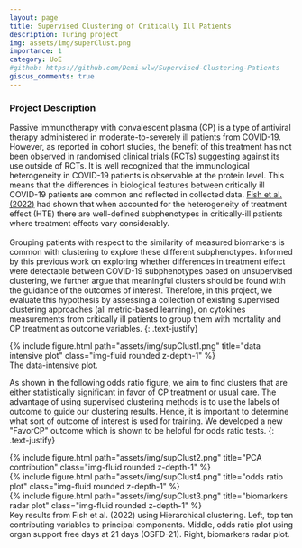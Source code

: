 ```yaml
---
layout: page
title: Supervised Clustering of Critically Ill Patients
description: Turing project
img: assets/img/superClust.png
importance: 1
category: UoE
#github: https://github.com/Demi-wlw/Supervised-Clustering-Patients
giscus_comments: true
---
```

### Project Description
Passive immunotherapy with convalescent plasma (CP) is a type of antiviral therapy administered in moderate-to-severely ill patients from COVID-19. However, as reported in cohort studies, the benefit of this treatment has not been observed in randomised clinical trials (RCTs) suggesting against its use outside of RCTs. It is well recognized that the immunological heterogeneity in COVID-19 patients is observable at the protein level.
This means that the differences in biological features between critically ill COVID-19 patients are common and reflected in collected data. 
[Fish et al. (2022)](https://link.springer.com/article/10.1007/s00134-022-06869-w) had shown that when accounted for the heterogeneity of treatment effect (HTE) there are well-defined subphenotypes in critically-ill patients where treatment effects vary considerably. \
\
Grouping patients with respect to the similarity of measured biomarkers is common with clustering to explore these different subphenotypes. 
Informed by this previous work on exploring whether differences in treatment effect were detectable between COVID-19 subphenotypes based on unsupervised clustering, we further argue that meaningful clusters should be found with the guidance of the outcomes of interest. 
Therefore, in this project, we evaluate this hypothesis by assessing a collection of existing supervised clustering approaches (all metric-based learning), on cytokines measurements from critically ill patients to group them with mortality and CP treatment as outcome variables.
{: .text-justify}

<div class="row justify-content-sm-center">
    <div class="col-sm mt-3 mt-md-0">
        {% include figure.html path="assets/img/supClust1.png" title="data intensive plot" class="img-fluid rounded z-depth-1" %}
    </div>
</div>
<div class="caption">
     The data-intensive plot.
</div>

As shown in the following odds ratio figure, we aim to find clusters that are either statistically significant in favor of CP treatment or usual care.
The advantage of using supervised clustering methods is to use the labels of outcome to guide our clustering results. Hence, it is important to determine what sort of outcome of interest is used for training. We developed a new "FavorCP" outcome which is shown to be helpful for odds ratio tests.
{: .text-justify}

<div class="row">
    <div class="col-sm mt-3 mt-md-0">
        {% include figure.html path="assets/img/supClust2.png" title="PCA contribution" class="img-fluid rounded z-depth-1" %}
    </div>
    <div class="col-sm mt-3 mt-md-0">
        {% include figure.html path="assets/img/supClust4.png" title="odds ratio plot" class="img-fluid rounded z-depth-1" %}
    </div>
    <div class="col-sm mt-3 mt-md-0">
        {% include figure.html path="assets/img/supClust3.png" title="biomarkers radar plot" class="img-fluid rounded z-depth-1" %}
    </div>
</div>
<div class="caption">
    Key results from Fish et al. (2022) using Hierarchical clustering. Left, top ten contributing variables to principal components. Middle, odds ratio plot using organ support free days at 21 days (OSFD-21). Right, biomarkers radar plot.

